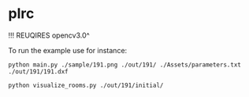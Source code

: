 # plrc

!!! REUQIRES opencv3.0^ 

To run the example use for instance:

```
python main.py ./sample/191.png ./out/191/ ./Assets/parameters.txt ./out/191/191.dxf

python visualize_rooms.py ./out/191/initial/
```
